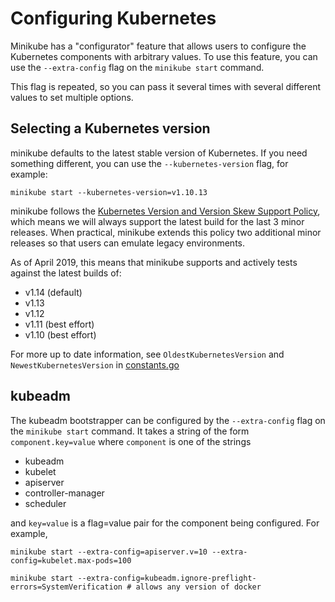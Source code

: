 # Configuring Kubernetes

Minikube has a "configurator" feature that allows users to configure the Kubernetes components with arbitrary values.
To use this feature, you can use the `--extra-config` flag on the `minikube start` command.

This flag is repeated, so you can pass it several times with several different values to set multiple options.


## Selecting a Kubernetes version

minikube defaults to the latest stable version of Kubernetes. If you need something different, you can use the `--kubernetes-version` flag, for example:

  `minikube start --kubernetes-version=v1.10.13`
 
minikube follows the [Kubernetes Version and Version Skew Support Policy](https://kubernetes.io/docs/setup/version-skew-policy/), which means we will always support the latest build for the last 3 minor releases. When practical, minikube extends this policy two additional minor releases so that users can emulate legacy environments. 

As of April 2019, this means that minikube supports and actively tests against the latest builds of:

* v1.14 (default)
* v1.13
* v1.12
* v1.11 (best effort)
* v1.10 (best effort)

For more up to date information, see `OldestKubernetesVersion` and `NewestKubernetesVersion` in [constants.go](https://github.com/kubernetes/minikube/blob/master/pkg/minikube/constants/constants.go)

## kubeadm

The kubeadm bootstrapper can be configured by the `--extra-config` flag on the `minikube start` command.  It takes a string of the form `component.key=value` where `component` is one of the strings

* kubeadm
* kubelet
* apiserver
* controller-manager
* scheduler

and `key=value` is a flag=value pair for the component being configured.  For example,

```shell
minikube start --extra-config=apiserver.v=10 --extra-config=kubelet.max-pods=100

minikube start --extra-config=kubeadm.ignore-preflight-errors=SystemVerification # allows any version of docker
```
